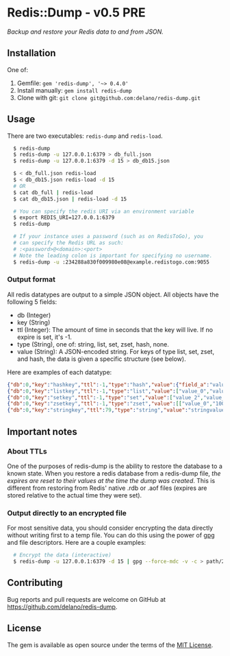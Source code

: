 # Redis::Dump - v0.5 PRE

*Backup and restore your Redis data to and from JSON.*

## Installation

One of:
1. Gemfile: `gem 'redis-dump', '~> 0.4.0'`
2. Install manually: `gem install redis-dump`
3. Clone with git: `git clone git@github.com:delano/redis-dump.git`



## Usage

There are two executables: `redis-dump` and `redis-load`.

```bash
  $ redis-dump
  $ redis-dump -u 127.0.0.1:6379 > db_full.json
  $ redis-dump -u 127.0.0.1:6379 -d 15 > db_db15.json

  $ < db_full.json redis-load
  $ < db_db15.json redis-load -d 15
  # OR
  $ cat db_full | redis-load
  $ cat db_db15.json | redis-load -d 15

  # You can specify the redis URI via an environment variable
  $ export REDIS_URI=127.0.0.1:6379
  $ redis-dump

  # If your instance uses a password (such as on RedisToGo), you
  # can specify the Redis URL as such:
  # :<password>@<domain>:<port>
  # Note the leading colon is important for specifying no username.
  $ redis-dump -u :234288a830f009980e08@example.redistogo.com:9055
```

### Output format

All redis datatypes are output to a simple JSON object. All objects have the following 5 fields:

* db (Integer)
* key (String)
* ttl (Integer): The amount of time in seconds that the key will live. If no expire is set, it's -1.
* type (String), one of: string, list, set, zset, hash, none.
* value (String): A JSON-encoded string. For keys of type list, set, zset, and hash, the data is given a specific structure (see below).

Here are examples of each datatype:

```json
{"db":0,"key":"hashkey","ttl":-1,"type":"hash","value":{"field_a":"value_a","field_b":"value_b","field_c":"value_c"},"size":42}
{"db":0,"key":"listkey","ttl":-1,"type":"list","value":["value_0","value_1","value_2","value_0","value_1","value_2"],"size":42}
{"db":0,"key":"setkey","ttl":-1,"type":"set","value":["value_2","value_0","value_1","value_3"],"size":28}
{"db":0,"key":"zsetkey","ttl":-1,"type":"zset","value":[["value_0","100"],["value_1","100"],["value_2","200"],["value_3","300"],["value_4","400"]],"size":50}
{"db":0,"key":"stringkey","ttl":79,"type":"string","value":"stringvalue","size":11}
```

## Important notes

### About TTLs

One of the purposes of redis-dump is the ability to restore the database to a known state. When you restore a redis database from a redis-dump file, *the expires are reset to their values at the time the dump was created*. This is different from restoring from Redis' native .rdb or .aof files (expires are stored relative to the actual time they were set).

### Output directly to an encrypted file

For most sensitive data, you should consider encrypting the data directly without writing first to a temp file. You can do this using the power of [gpg](http://www.gnupg.org/) and file descriptors. Here are a couple examples:

```bash
  # Encrypt the data (interactive)
  $ redis-dump -u 127.0.0.1:6379 -d 15 | gpg --force-mdc -v -c > path/2/backup-db1
```

## Contributing

Bug reports and pull requests are welcome on GitHub at https://github.com/delano/redis-dump.

## License

The gem is available as open source under the terms of the [MIT License](https://opensource.org/licenses/MIT).

